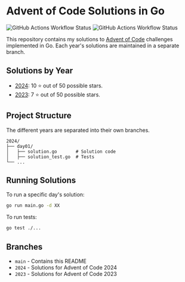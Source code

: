 # Advent of Code Solutions in Go
![GitHub Actions Workflow Status](https://img.shields.io/github/actions/workflow/status/martindotexe/AoC/go.yml?branch=2024&style=flat&logo=adventofcode&logoSize=auto&label=2024&labelColor=%230E0E24)
![GitHub Actions Workflow Status](https://img.shields.io/github/actions/workflow/status/martindotexe/AoC/go.yml?branch=2023&style=flat&logo=adventofcode&logoSize=auto&label=2023&labelColor=%230E0E24)

This repository contains my solutions to [Advent of Code](https://adventofcode.com/) challenges implemented in Go. 
Each year's solutions are maintained in a separate branch.

## Solutions by Year

- [2024](https://github.com/martindotexe/AoC/tree/2024): 10 ⭐ out of 50 possible stars.
- [2023](https://github.com/martindotexe/AoC/tree/2023): 7 ⭐ out of 50 possible stars.

## Project Structure

The different years are separated into their own branches. 
```
2024/
├── day01/
│   ├── solution.go       # Solution code
│   ├── solution_test.go  # Tests
└── ...
```

## Running Solutions

To run a specific day's solution:

```bash
go run main.go -d XX
```

To run tests:

```bash
go test ./...
```

## Branches

- `main` - Contains this README
- `2024` - Solutions for Advent of Code 2024
- `2023` - Solutions for Advent of Code 2023
